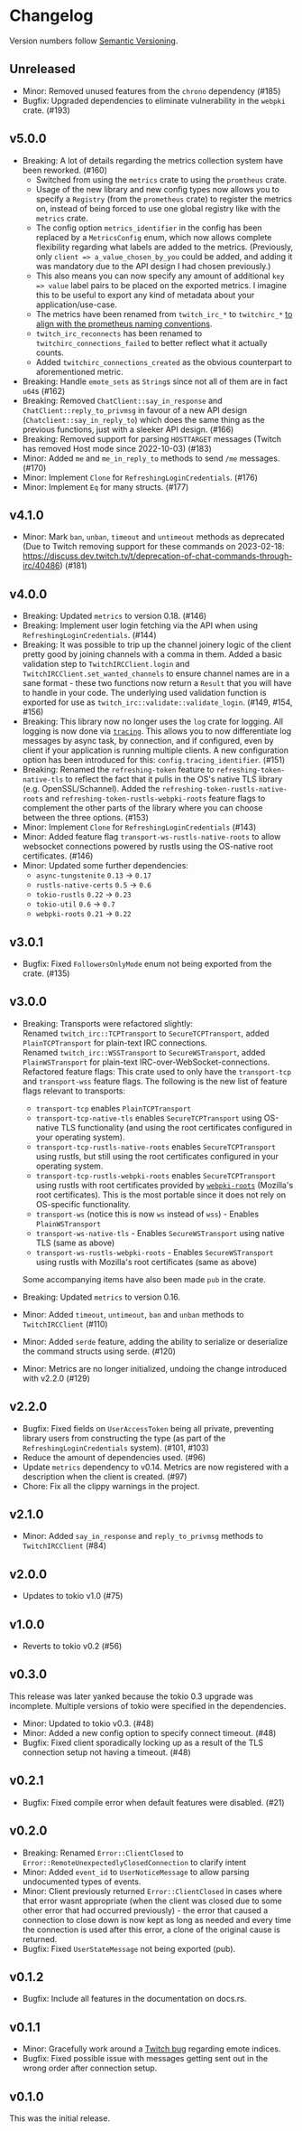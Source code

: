 # Changelog

Version numbers follow [Semantic Versioning](https://semver.org/).

## Unreleased

- Minor: Removed unused features from the `chrono` dependency (#185)
- Bugfix: Upgraded dependencies to eliminate vulnerability in the `webpki` crate. (#193)

## v5.0.0

- Breaking: A lot of details regarding the metrics collection system have been reworked. (#160)
  - Switched from using the `metrics` crate to using the `promtheus` crate.
  - Usage of the new library and new config types now allows you to specify a `Registry`
    (from the `prometheus` crate) to register the metrics on, instead of being forced
    to use one global registry like with the `metrics` crate.
  - The config option `metrics_identifier` in the config has been replaced by a
    `MetricsConfig` enum, which now allows complete flexibility regarding what labels
    are added to the metrics. (Previously, only `client => a_value_chosen_by_you` could be
    added, and adding it was mandatory due to the API design I had chosen previously.)
  - This also means you can now specify any amount of additional `key => value` label pairs
    to be placed on the exported metrics. I imagine this to be useful to export any kind of
    metadata about your application/use-case.
  - The metrics have been renamed from `twitch_irc_*` to `twitchirc_*` [to align with
    the prometheus naming conventions](https://prometheus.io/docs/practices/naming/).
  - `twitch_irc_reconnects` has been renamed to `twitchirc_connections_failed` to better
    reflect what it actually counts.
  - Added `twitchirc_connections_created` as the obvious counterpart to aforementioned metric.
- Breaking: Handle `emote_sets` as `String`s since not all of them are in fact `u64`s (#162)
- Breaking: Removed `ChatClient::say_in_response` and `ChatClient::reply_to_privmsg` in favour
  of a new API design (`Chatclient::say_in_reply_to`) which does the same thing as the previous
  functions, just with a sleeker API design. (#166)
- Breaking: Removed support for parsing `HOSTTARGET` messages (Twitch has removed Host mode since 2022-10-03) (#183)
- Minor: Added `me` and `me_in_reply_to` methods to send `/me` messages. (#170)
- Minor: Implement `Clone` for `RefreshingLoginCredentials`. (#176)
- Minor: Implement `Eq` for many structs. (#177)

## v4.1.0

- Minor: Mark `ban`, `unban`, `timeout` and `untimeout` methods as deprecated (Due to Twitch removing support for these commands on 2023-02-18: https://discuss.dev.twitch.tv/t/deprecation-of-chat-commands-through-irc/40486) (#181)

## v4.0.0

- Breaking: Updated `metrics` to version 0.18. (#146)
- Breaking: Implement user login fetching via the API when using `RefreshingLoginCredentials`. (#144)
- Breaking: It was possible to trip up the channel joinery logic of the client pretty good by joining channels with a comma in them. Added a basic validation step to `TwitchIRCClient.login` and `TwitchIRCClient.set_wanted_channels` to ensure channel names are in a sane format - these two functions now return a `Result` that you will have to handle in your code. The underlying used validation function is exported for use as `twitch_irc::validate::validate_login`. (#149, #154, #156)
- Breaking: This library now no longer uses the `log` crate for logging. All logging is now done via [`tracing`](https://docs.rs/tracing). This allows you to now differentiate log messages by async task, by connection, and if configured, even by client if your application is running multiple clients. A new configuration option has been introduced for this: `config.tracing_identifier`. (#151)
- Breaking: Renamed the `refreshing-token` feature to `refreshing-token-native-tls` to reflect the fact that it pulls in the OS's native TLS library (e.g. OpenSSL/Schannel). Added the `refreshing-token-rustls-native-roots` and `refreshing-token-rustls-webpki-roots` feature flags to complement the other parts of the library where you can choose between the three options. (#153)
- Minor: Implement `Clone` for `RefreshingLoginCredentials` (#143)
- Minor: Added feature flag `transport-ws-rustls-native-roots` to allow websocket connections powered by rustls using the OS-native root certificates. (#146)
- Minor: Updated some further dependencies:
  - `async-tungstenite` `0.13` -> `0.17`
  - `rustls-native-certs` `0.5` -> `0.6`
  - `tokio-rustls` `0.22` -> `0.23`
  - `tokio-util` `0.6` -> `0.7`
  - `webpki-roots` `0.21` -> `0.22`

## v3.0.1

- Bugfix: Fixed `FollowersOnlyMode` enum not being exported from the crate. (#135)

## v3.0.0

- Breaking: Transports were refactored slightly:  
  Renamed `twitch_irc::TCPTransport` to `SecureTCPTransport`, added `PlainTCPTransport` for plain-text IRC connections.  
  Renamed `twitch_irc::WSSTransport` to `SecureWSTransport`, added `PlainWSTransport` for plain-text IRC-over-WebSocket-connections.  
  Refactored feature flags: This crate used to only have the `transport-tcp` and `transport-wss` feature flags. The following is the new list of feature flags relevant to transports:
  - `transport-tcp` enables `PlainTCPTransport`
  - `transport-tcp-native-tls` enables `SecureTCPTransport` using OS-native TLS functionality (and using the root certificates configured in your operating system).
  - `transport-tcp-rustls-native-roots` enables `SecureTCPTransport` using rustls, but still using the root certificates configured in your operating system.
  - `transport-tcp-rustls-webpki-roots` enables `SecureTCPTransport` using rustls with root certificates provided by [`webpki-roots`](https://github.com/ctz/webpki-roots) (Mozilla's root certificates). This is the most portable since it does not rely on OS-specific functionality.
  - `transport-ws` (notice this is now `ws` instead of `wss`) - Enables `PlainWSTransport`
  - `transport-ws-native-tls` - Enables `SecureWSTransport` using native TLS (same as above)
  - `transport-ws-rustls-webpki-roots` - Enables `SecureWSTransport` using rustls with Mozilla's root certificates (same as above)
  
  Some accompanying items have also been made `pub` in the crate.
- Breaking: Updated `metrics` to version 0.16.
- Minor: Added `timeout`, `untimeout`, `ban` and `unban` methods to `TwitchIRCClient` (#110)
- Minor: Added `serde` feature, adding the ability to serialize or deserialize the command structs using serde. (#120)
- Minor: Metrics are no longer initialized, undoing the change introduced with v2.2.0 (#129)

## v2.2.0

- Bugfix: Fixed fields on `UserAccessToken` being all private, preventing library users from constructing the type (as part of the `RefreshingLoginCredentials` system). (#101, #103)
- Reduce the amount of dependencies used. (#96)
- Update `metrics` dependency to v0.14. Metrics are now registered with a description when the
  client is created. (#97)
- Chore: Fix all the clippy warnings in the project.

## v2.1.0

- Minor: Added `say_in_response` and `reply_to_privmsg` methods to `TwitchIRCClient` (#84)

## v2.0.0

- Updates to tokio v1.0 (#75)

## v1.0.0

- Reverts to tokio v0.2 (#56)

## v0.3.0

This release was later yanked because the tokio 0.3 upgrade was incomplete. Multiple versions of tokio
were specified in the dependencies.

- Minor: Updated to tokio v0.3. (#48)
- Minor: Added a new config option to specify connect timeout. (#48)
- Bugfix: Fixed client sporadically locking up as a result of the TLS connection setup not having a timeout. (#48)

## v0.2.1

- Bugfix: Fixed compile error when default features were disabled. (#21)

## v0.2.0

- Breaking: Renamed `Error::ClientClosed` to `Error::RemoteUnexpectedlyClosedConnection` to clarify intent
- Minor: Added `event_id` to `UserNoticeMessage` to allow parsing undocumented types of events.
- Minor: Client previously returned `Error::ClientClosed` in cases where that error wasnt appropriate (when the client was closed due to some other error that had occurred previously) - the error that caused a connection to close down is now kept as long as needed and every time the connection is used after this error, a clone of the original cause is returned.
- Bugfix: Fixed `UserStateMessage` not being exported (pub).

## v0.1.2

- Bugfix: Include all features in the documentation on docs.rs.

## v0.1.1

- Minor: Gracefully work around a [Twitch bug](https://github.com/twitchdev/issues/issues/104) regarding emote indices.
- Bugfix: Fixed possible issue with messages getting sent out in the wrong order after connection setup.

## v0.1.0

This was the initial release.
